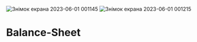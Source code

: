 ![Знімок екрана 2023-06-01 001145](https://github.com/Patsko90/Balance-Sheet/assets/128620785/e5b0ac21-7f27-44a4-8bb8-d96f9e4499ac)
![Знімок екрана 2023-06-01 001215](https://github.com/Patsko90/Balance-Sheet/assets/128620785/a957f40f-39e7-475f-9c6b-d712149d8d23)
# Balance-Sheet

